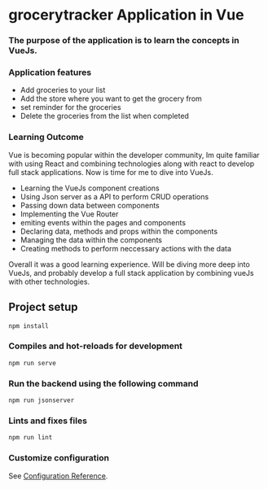 # grocerytracker Application in Vue

### The purpose of the application is to learn the concepts in VueJs.

### Application features

- Add groceries to your list
- Add the store where you want to get the grocery from
- set reminder for the groceries
- Delete the groceries from the list when completed

### Learning Outcome

Vue is becoming popular within the developer community, Im quite familiar with using React and combining technologies along with react to develop full stack applications. Now is time for me to dive into VueJs.

- Learning the VueJs component creations
- Using Json server as a API to perform CRUD operations 
- Passing down data between components
- Implementing the Vue Router
- emiting events within the pages and components
- Declaring data, methods and props within the components
- Managing the data within the components
- Creating methods to perform neccessary actions with the data

Overall it was a good learning experience. Will be diving more deep into VueJs, and probably develop a full stack application by combining vueJs with other technologies.

## Project setup
```
npm install
```

### Compiles and hot-reloads for development
```
npm run serve
```

### Run the backend using the following command
```
npm run jsonserver
```

### Lints and fixes files
```
npm run lint
```

### Customize configuration
See [Configuration Reference](https://cli.vuejs.org/config/).
